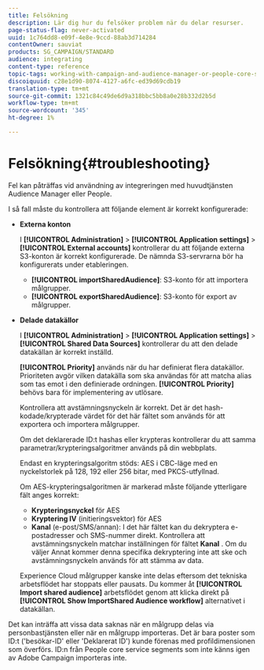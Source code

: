 ```yaml
---
title: Felsökning
description: Lär dig hur du felsöker problem när du delar resurser.
page-status-flag: never-activated
uuid: 1c764dd8-e09f-4e8e-9ccd-88ab3d714284
contentOwner: sauviat
products: SG_CAMPAIGN/STANDARD
audience: integrating
content-type: reference
topic-tags: working-with-campaign-and-audience-manager-or-people-core-service
discoiquuid: c28e1d90-8074-4127-a6fc-ed39d69cdb19
translation-type: tm+mt
source-git-commit: 1321c84c49de6d9a318bbc5bb8a0e28b332d2b5d
workflow-type: tm+mt
source-wordcount: '345'
ht-degree: 1%

---
```



# Felsökning{#troubleshooting}

Fel kan påträffas vid användning av integreringen med huvudtjänsten Audience Manager eller People.

I så fall måste du kontrollera att följande element är korrekt konfigurerade:

* **Externa konton**

   I **[!UICONTROL Administration]** > **[!UICONTROL Application settings]** > **[!UICONTROL External accounts]** kontrollerar du att följande externa S3-konton är korrekt konfigurerade. De nämnda S3-servrarna bör ha konfigurerats under etableringen.

   * **[!UICONTROL importSharedAudience]**: S3-konto för att importera målgrupper.
   * **[!UICONTROL exportSharedAudience]**: S3-konto för export av målgrupper.

* **Delade datakällor**

   I **[!UICONTROL Administration]** > **[!UICONTROL Application settings]** > **[!UICONTROL Shared Data Sources]** kontrollerar du att den delade datakällan är korrekt inställd.

   **[!UICONTROL Priority]** används när du har definierat flera datakällor. Prioriteten avgör vilken datakälla som ska användas för att matcha alias som tas emot i den definierade ordningen. **[!UICONTROL Priority]** behövs bara för implementering av utlösare.

   Kontrollera att avstämningsnyckeln är korrekt. Det är det hash-kodade/krypterade värdet för det här fältet som används för att exportera och importera målgrupper.

   Om det deklarerade ID:t hashas eller krypteras kontrollerar du att samma parametrar/krypteringsalgoritmer används på din webbplats.

   Endast en krypteringsalgoritm stöds: AES i CBC-läge med en nyckelstorlek på 128, 192 eller 256 bitar, med PKCS-utfyllnad.

   Om AES-krypteringsalgoritmen är markerad måste följande ytterligare fält anges korrekt:

   * **Krypteringsnyckel** för AES
   * **Kryptering IV** (initieringsvektor) för AES
   * **Kanal** (e-post/SMS/annan): I det här fältet kan du dekryptera e-postadresser och SMS-nummer direkt. Kontrollera att avstämningsnyckeln matchar inställningen för fältet **Kanal** . Om du väljer Annat kommer denna specifika dekryptering inte att ske och avstämningsnyckeln används för att stämma av data.

   Experience Cloud målgrupper kanske inte delas eftersom det tekniska arbetsflödet har stoppats eller pausats. Du kommer åt **[!UICONTROL Import shared audience]** arbetsflödet genom att klicka direkt på **[!UICONTROL Show ImportShared Audience workflow]** alternativet i datakällan.

Det kan inträffa att vissa data saknas när en målgrupp delas via personbastjänsten eller när en målgrupp importeras. Det är bara poster som ID:t (&#39;besökar-ID&#39; eller &#39;Deklarerat ID&#39;) kunde förenas med profildimensionen som överförs. ID:n från People core service segments som inte känns igen av Adobe Campaign importeras inte.
